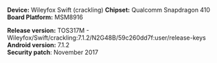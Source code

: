 __Device:__ Wileyfox Swift (crackling) 
__Chipset:__ Qualcomm Snapdragon 410  
__Board Platform:__ MSM8916  

__Release version:__ TOS317M - Wileyfox/Swift/crackling:7.1.2/N2G48B/59c260dd7f:user/release-keys  
__Android version:__ 7.1.2  
__Security patch__: November 2017

